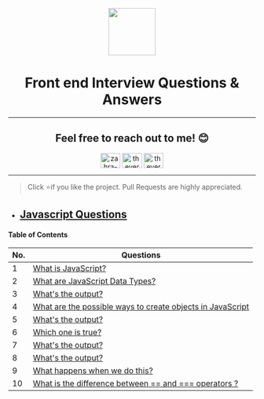 <div align="center">
 <img height="96px" src="https://img.icons8.com/nolan/64/source-code.png"/>
 <h1 align="center">Front end Interview Questions & Answers</h1> 
  
---
  
## Feel free to reach out to me! 😊 <br />
<!-- <a href="https://www.instagram.com/thevergeon">Instagram</a> || <a href="https://www.twitter.com/thevergeon">Twitter</a> || <a href="https://www.linkedin.com/in/zahra-barghamadi">LinkedIn</a> -->
<p align="center">
<a href="https://linkedin.com/in/zahra-barghamadi" target="blank"><img align="center" src="https://raw.githubusercontent.com/rahuldkjain/github-profile-readme-generator/master/src/images/icons/Social/linked-in-alt.svg" alt="zahra-barghamadi" height="30" width="40" /></a>
<a href="https://twitter.com/thevergeon" target="blank"><img align="center" src="https://raw.githubusercontent.com/rahuldkjain/github-profile-readme-generator/master/src/images/icons/Social/twitter.svg" alt="thevergeon" height="30" width="40" /></a>
<a href="https://instagram.com/thevergoen" target="blank"><img align="center" src="https://raw.githubusercontent.com/rahuldkjain/github-profile-readme-generator/master/src/images/icons/Social/instagram.svg" alt="thevergoen" height="30" width="40" /></a>
</p>
</div>

---

> Click :star:if you like the project. Pull Requests are highly appreciated.

- ## [Javascript Questions](https://github.com/ThevergeOn/Front-end-Interview/blob/main/JavaScript/README.md)
#### Table of Contents

| No. | Questions |
|---- | ---------
|1  | [What is JavaScript?](https://github.com/ThevergeOn/Front-end-Interview/blob/main/JavaScript/README.md/#1-what-is-javascript)
|2  | [What are JavaScript Data Types?](https://github.com/ThevergeOn/Front-end-Interview/blob/main/JavaScript/README.md#2-what-are-javascript-data-types)
|3  | [What's the output?](https://github.com/ThevergeOn/Front-end-Interview/blob/main/JavaScript/README.md#3-whats-the-output)
|4  | [What are the possible ways to create objects in JavaScript](https://github.com/ThevergeOn/Front-end-Interview/blob/main/JavaScript/README.md#4--what-are-the-possible-ways-to-create-objects-in-javascript)
|5  | [What's the output?](https://github.com/ThevergeOn/Front-end-Interview/blob/main/JavaScript/README.md#5whats-the-output)
|6  | [Which one is true?](https://github.com/ThevergeOn/Front-end-Interview/blob/main/JavaScript/README.md#6which-one-is-true)
|7  | [What's the output?](https://github.com/ThevergeOn/Front-end-Interview/blob/main/JavaScript/README.md#7-whats-the-output)
|8  | [What's the output?](https://github.com/ThevergeOn/Front-end-Interview/blob/main/JavaScript/README.md#8-whats-the-output)
|9  | [What happens when we do this?](https://github.com/ThevergeOn/Front-end-Interview/blob/main/JavaScript/README.md#9-what-happens-when-we-do-this)
|10 | [What is the difference between == and === operators ?](https://github.com/ThevergeOn/Front-end-Interview/blob/main/JavaScript/README.md#10-what-is-the-difference-between--and--operators-)

